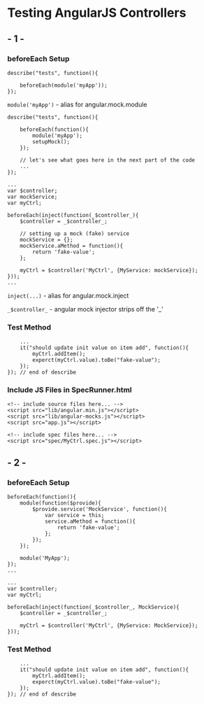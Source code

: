 # Testing AngularJS Controllers
## - 1 -
### beforeEach Setup
```
describe("tests", function(){
    
    beforeEach(module('myApp'));
});
```
`module('myApp')` - alias for angular.mock.module
```
describe("tests", function(){

    beforeEach(function(){
        module('myApp');
        setupMock();
    });

    // let's see what goes here in the next part of the code
    ...
});
```
```
...
var $controller;
var mockService;
var myCtrl;

beforeEach(inject(function(_$controller_){
    $controller = _$controller_;

    // setting up a mock (fake) service
    mockService = {};
    mockService.aMethod = function(){
        return 'fake-value';
    };

    myCtrl = $controller('MyCtrl', {MyService: mockService});
}));
...
```
`inject(...)` - alias for angular.mock.inject

`_$controller_` - angular mock injector strips off the '_' 

### Test Method
```
    ...
    it("should update init value on item add", function(){
        myCtrl.addItem();
        experct(myCtrl.value).toBe("fake-value");
    });
}); // end of describe
```

### Include JS Files in SpecRunner.html
```
<!-- include source files here... -->
<script src="lib/angular.min.js"></script>
<script src="lib/angular-mocks.js"></script>
<script src="app.js"></script>

<!-- include spec files here... -->
<script src="spec/MyCtrl.spec.js"></script>
```
## - 2 -
### beforeEach Setup
```
beforeEach(function(){
    module(function($provide){
        $provide.service('MockService', function(){
            var service = this;
            service.aMethod = function(){
                return 'fake-value';
            };
        });
    });

    module('MyApp');
});
...
```
```
...
var $controller;
var myCtrl;

beforeEach(inject(function(_$controller_, MockService){
    $controller = _$controller_;

    myCtrl = $controller('MyCtrl', {MyService: MockService});
}));
```
### Test Method
```
    ...
    it("should update init value on item add", function(){
        myCtrl.addItem();
        experct(myCtrl.value).toBe("fake-value");
    });
}); // end of describe
```